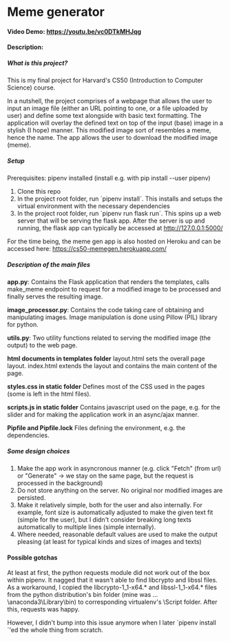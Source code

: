 # Meme generator
#### Video Demo:  https://youtu.be/vc0DTkMHJqg
#### Description:

##### What is this project?

This is my final project for Harvard's CS50 (Introduction to Computer Science) course.

In a nutshell, the project comprises of a webpage that allows the user to input an image file (either an URL pointing to one, or a file uploaded by user) and define some text alongside with basic text formatting. The application will overlay the defined text on top of the input (base) image in a stylish (I hope) manner. This modified image sort of resembles a meme, hence the name. The app allows the user to download the modified image (meme).

##### Setup

Prerequisites: pipenv installed (install e.g. with pip install --user pipenv)

1. Clone this repo
2. In the project root folder, run ´pipenv install´. This installs and setups the virtual environment with the necessary dependencies
3. In the project root folder, run ´pipenv run flask run´. This spins up a web server that will be serving the flask app. After the server is up and running, the flask app can typically be accessed at http://127.0.0.1:5000/

For the time being, the meme gen app is also hosted on Heroku and can be accessed here:
https://cs50-memegen.herokuapp.com/

##### Description of the main files

**app.py**:
Contains the Flask application that renders the templates, calls make_meme endpoint to request for a modified image to be processed and finally serves the resulting image.

**image_processor.py**:
Contains the code taking care of obtaining and manipulating images. Image manipulation is done using Pillow (PIL) library for python.

**utils.py**:
Two utility functions related to serving the modified image (the output) to the web page.

**html documents in templates folder**
layout.html sets the overall page layout. index.html extends the layout and contains the main content of the page.

**styles.css in static folder**
Defines most of the CSS used in the pages (some is left in the html files).

**scripts.js in static folder**
Contains javascript used on the page, e.g. for the slider and for making the application work in an async/ajax manner.

**Pipfile and Pipfile.lock**
Files defining the environment, e.g. the dependencies.


##### Some design choices

1. Make the app work in asyncronous manner (e.g. click "Fetch" (from url) or "Generate" -> we stay on the same page, but the request is processed in the background)
2. Do not store anything on the server. No original nor modified images are persisted.
3. Make it relatively simple, both for the user and also internally. For example, font size is automatically adjusted to make the given text fit (simple for the user), but I didn't consider breaking long texts automatically to multiple lines (simple internally).
4. Where needed, reasonable default values are used to make the output pleasing (at least for typical kinds and sizes of images and texts)


#### Possible gotchas

At least at first, the python requests module did not work out of the box within pipenv. It nagged that it wasn't able to find libcrypto and libssl files. As a workaround, I copied the libcrypto-1_1-x64.* and libssl-1_1-x64.* files from the python distribution's bin folder (mine was …\anaconda3\Library\bin) to corresponding virtualenv's \Script folder. After this, requests was happy.

However, I didn't bump into this issue anymore when I later ´pipenv install´'ed the whole thing from scratch.
